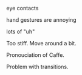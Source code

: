 eye contacts

hand gestures are annoying

lots of "uh"

Too stiff. Move around a bit.

Pronouciation of Caffe.

Problem with transitions.
